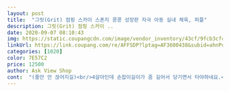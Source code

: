 ```yaml
---
layout: post 
title:  "그릿(Grit) 점핑 스카이 스폰지 콩콩 성장판 자극 아동 실내 체육, 퍼플" 
description: 그릿(Grit) 점핑 스카이 ..
date: 2020-09-07 08:10:43 
img: https://static.coupangcdn.com/image/vendor_inventory/43cf/9fcb3cfcdc7b2c666c2ec5e8b7f50a7883db7965a9b8802aa18120653591.jpg 
linkUrl: https://link.coupang.com/re/AFFSDP?lptag=AF3600438&subid=ahnPublicAsk&pageKey=1491816857&itemId=2560899174&vendorItemId=70553375548&traceid=V0-113-6f2df9477be0ff3b 
categories: [1020] 
color: 7E57C2 
price: 12500 
author: Ask View Shop 
cont:  "(줄만 안 끊어지길)<br/>4살아인데 손잡이길이가 좀 길어서 당기면서 타야하네요.<br/><br/>괜찮은거같아요<br/>나가지도 못하고 실내에서 할수있는게 뭐있을까하다가 구매했어요.<br/><br/>뛰다가가 처음에 스폰지 가루 좀 나옵니다.<br/><br/>로켓배송만 늘 사다가 3일 .<br/>.<br/>아이들이랑 많이 ㄱㅣ다렸어요ㅠ<br/>매트위에서 뛰어도 민원이 들어오네여 <br/>바닥에 대고 잡아당기면 등운동도 되던데요?<br/>배송은 빠른 편인거같고<br/>불나서 불 끄고 하면 굿<br/>상품평보고 걱정했는데  불량아닌 상품이 와서 다행7세남자 아이가 자꾸 스카이콩콩 사달래해서 샀더니 어려워하고 많이 못하더라구요 그래서 실내서 쉽게 할수있는 요것을 바로구입<br/>소리보다 울리나봐요.<br/>.<br/> 제가 겪어본건 아니라 모르겠지만 콩콩 타니 민원 들어옵니다.<br/>.<br/><br/>소리보다 울리는게 더 스트레스라고 하네요 ㅠㅠ<br/>소음은 확실이 적어요 그래서 층간소음에도 문제없겠거니 생각했는데.<br/>.<br/><br/>손잡이 불빛도 곧 운명할것같지만.<br/>.<br/> 만원대라 그러려니합니다<br/>실내에서 뛰려고 샀는데<br/>아랫집이 많이 예민한편이긴한데... <br/><br/>아직 미숙하지만 재밌어합니다.<br/><br/>운동도 확실히 되서 땀도 잘 나고<br/>이층집이라 다행히 아래 층간소음 고민이 없지만 삐빅이소리 거슬려 위층에 피해드릴가봐 걱정했는데<br/>저는 키 163이고 밖에서 줄넘기를 못해서<br/>제가 쓰려고 샀어요<br/>좀 뛰다보니 투명 삐빅이 알아서 튕겨나옴 ㅎㅎㅎ<br/>집안에서 뛰어다니는거보다 조용하고 체력소모하기에 좋겠구나 생각했지요.<br/><br/>형제들이라 둘이 번갈아 타다보니깐 서로하겠다고 싸우지만 땀도 나고 운동되나봐요 ^^<br/>휴... <br/> 그럼 이것도 집에서 못타는걸로... <br/>... <br/>.<br/>.<br/><br/>" 
---
```

